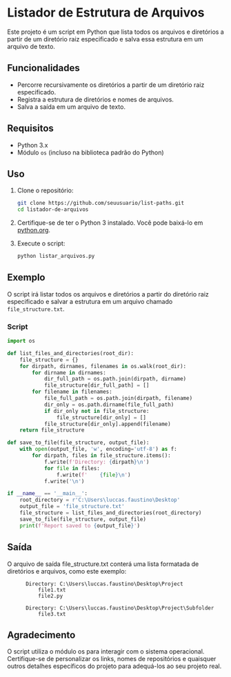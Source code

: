 # Listador de Estrutura de Arquivos

Este projeto é um script em Python que lista todos os arquivos e diretórios a partir de um diretório raiz especificado e salva essa estrutura em um arquivo de texto.

## Funcionalidades

- Percorre recursivamente os diretórios a partir de um diretório raiz especificado.
- Registra a estrutura de diretórios e nomes de arquivos.
- Salva a saída em um arquivo de texto.

## Requisitos

- Python 3.x
- Módulo `os` (incluso na biblioteca padrão do Python)

## Uso

1. Clone o repositório:
    ```bash
    git clone https://github.com/seuusuario/list-paths.git
    cd listador-de-arquivos
    ```

2. Certifique-se de ter o Python 3 instalado. Você pode baixá-lo em [python.org](https://www.python.org/).

3. Execute o script:
    ```bash
    python listar_arquivos.py
    ```

## Exemplo

O script irá listar todos os arquivos e diretórios a partir do diretório raiz especificado e salvar a estrutura em um arquivo chamado `file_structure.txt`.

### Script

```python
import os

def list_files_and_directories(root_dir):
    file_structure = {}
    for dirpath, dirnames, filenames in os.walk(root_dir):
        for dirname in dirnames:
            dir_full_path = os.path.join(dirpath, dirname)
            file_structure[dir_full_path] = []
        for filename in filenames:
            file_full_path = os.path.join(dirpath, filename)
            dir_only = os.path.dirname(file_full_path)
            if dir_only not in file_structure:
                file_structure[dir_only] = []
            file_structure[dir_only].append(filename)
    return file_structure

def save_to_file(file_structure, output_file):
    with open(output_file, 'w', encoding='utf-8') as f:
        for dirpath, files in file_structure.items():
            f.write(f'Directory: {dirpath}\n')
            for file in files:
                f.write(f'    {file}\n')
            f.write('\n')

if __name__ == '__main__':
    root_directory = r'C:\Users\luccas.faustino\Desktop'
    output_file = 'file_structure.txt'
    file_structure = list_files_and_directories(root_directory)
    save_to_file(file_structure, output_file)
    print(f'Report saved to {output_file}')
```


## Saída

O arquivo de saída file_structure.txt conterá uma lista formatada de diretórios e arquivos, como este exemplo:

          Directory: C:\Users\luccas.faustino\Desktop\Project
              file1.txt
              file2.py
          
          Directory: C:\Users\luccas.faustino\Desktop\Project\Subfolder
              file3.txt

## Agradecimento

O script utiliza o módulo os para interagir com o sistema operacional.
Certifique-se de personalizar os links, nomes de repositórios e quaisquer outros detalhes específicos do projeto para adequá-los ao seu projeto real.
